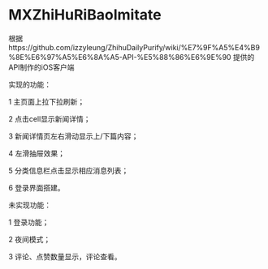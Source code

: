 # MXZhiHuRiBaoImitate
根据https://github.com/izzyleung/ZhihuDailyPurify/wiki/%E7%9F%A5%E4%B9%8E%E6%97%A5%E6%8A%A5-API-%E5%88%86%E6%9E%90 提供的API制作的iOS客户端

实现的功能： 

1 主页面上拉下拉刷新； 

2 点击cell显示新闻详情； 

3 新闻详情页左右滑动显示上/下篇内容； 

4 左滑抽屉效果； 

5 分类信息栏点击显示相应消息列表； 

6 登录界面搭建。 


未实现功能： 

1 登录功能； 

2 夜间模式； 

3 评论、点赞数量显示，评论查看。 
